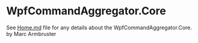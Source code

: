 # WpfCommandAggregator.Core

See [Home.md](https://github.com/MarcArmbruster/WpfCommandAggregator.Core/blob/master/Home.md) file for any details about the WpfCommandAggregator.Core.
by Marc Armbruster
